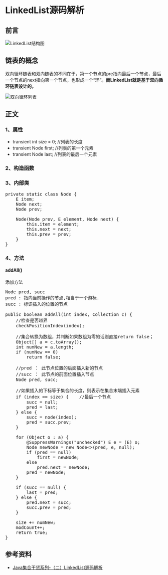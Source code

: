 # LinkedList源码解析 #

## 前言 ##


![LinkedList结构图](http://i.imgur.com/BK4SIft.png)

## 链表的概念 ##
双向循环链表和双向链表的不同在于，第一个节点的pre指向最后一个节点，最后一个节点的next指向第一个节点，也形成一个“环”。**而LinkedList就是基于双向循环链表设计的。**

![双向循环列表](http://i.imgur.com/AyRGVxL.jpg)

## 正文 ##

### 1、属性 ###

- transient int size = 0; 	//列表的长度
- transient Node<E> first; 	//列表的第一个元素
- transient Node<E> last;	//列表的最后一个元素

### 2、构造函数 ###

### 3、内部类 ###

<pre>
private static class Node<E> {
    E item;
    Node<E> next;
    Node<E> prev;

    Node(Node<E> prev, E element, Node<E> next) {
        this.item = element;
        this.next = next;
        this.prev = prev;
    }
}
</pre>

### 4、方法 ###

#### addAll() ####
添加方法
<pre>
Node<E> pred, succ
pred : 指向当前操作的节点,相当于一个游标.
succ : 标识插入的位置的节点

public boolean addAll(int index, Collection<? extends E> c) {
    //检查是否越界
    checkPositionIndex(index);

    //集合转换为数组，并判断如果数组为零的话则直接return false；
    Object[] a = c.toArray();
    int numNew = a.length;
    if (numNew == 0)
        return false;

    //pred ： 此节点位置的后面插入新的节点
    //succ ： 此节点的前面位置插入节点
    Node<E> pred, succ;

    //如果插入的下标等于集合的长度，则表示在集合末端插入元素
    if (index == size) {	//最后一个节点
        succ = null;
        pred = last;
    } else {
        succ = node(index);
        pred = succ.prev;
    }

    for (Object o : a) {
        @SuppressWarnings("unchecked") E e = (E) o;
        Node<E> newNode = new Node<>(pred, e, null);
        if (pred == null)
            first = newNode;
        else
            pred.next = newNode;
        pred = newNode;
    }

    if (succ == null) {
        last = pred;
    } else {
        pred.next = succ;
        succ.prev = pred;
    }

    size += numNew;
    modCount++;
    return true;
}
</pre>



## 参考资料 ##

- [Java集合干货系列-（二）LinkedList源码解析](http://www.jianshu.com/p/681802a00cdf)